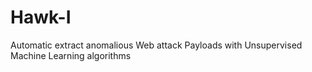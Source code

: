 # Hawk-I
Automatic extract anomalious Web attack Payloads with Unsupervised Machine Learning algorithms
